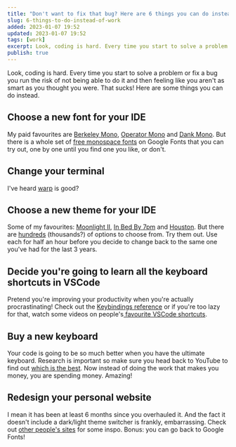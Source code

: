 ```yaml
---
title: "Don't want to fix that bug? Here are 6 things you can do instead"
slug: 6-things-to-do-instead-of-work
added: 2023-01-07 19:52
updated: 2023-01-07 19:52
tags: [work]
excerpt: Look, coding is hard. Every time you start to solve a problem or fix a bug you run the risk of not being able to do it and then feeling like you aren't as smart as you thought you were.
publish: true
---
```


Look, coding is hard. Every time you start to solve a problem or fix a bug you run the risk of not being able to do it and then feeling like you aren't as smart as you thought you were. That sucks! Here are some things you can do instead.

## Choose a new font for your IDE
My paid favourites are [Berkeley Mono](https://berkeleygraphics.com/typefaces/berkeley-mono/), [Operator Mono](https://www.typography.com/fonts/operator/styles) and [Dank Mono](https://philpl.gumroad.com/l/dank-mono). But there is a whole set of [free monospace fonts](https://fonts.google.com/?category=Monospace) on Google Fonts that you can try out, one by one until you find one you like, or don't.

## Change your terminal
I've heard [warp](https://www.warp.dev/) is good?

## Choose a new theme for your IDE
Some of my favourites: [Moonlight II](https://marketplace.visualstudio.com/items?itemName=atomiks.moonlight), [In Bed By 7pm](https://marketplace.visualstudio.com/items?itemName=sdras.inbedby7pm) and [Houston](https://marketplace.visualstudio.com/items?itemName=astro-build.houston). But there are [hundreds](https://vscodethemes.com/) (thousands?) of options to choose from. Try them out. Use each for half an hour before you decide to change back to the same one you've had for the last 3 years.

## Decide you're going to learn all the keyboard shortcuts in VSCode
Pretend you're improving your productivity when you're actually procrastinating! Check out the [Keybindings reference](https://code.visualstudio.com/docs/getstarted/keybindings) or if you're too lazy for that, watch some videos on people's[ favourite VSCode shortcuts](https://www.youtube.com/watch?v=4xA5JePvCJc).

## Buy a new keyboard
Your code is going to be so much better when you have the ultimate keyboard. Research is important so make sure you head back to YouTube to find out [which is the best](https://www.youtube.com/watch?v=wmQt-QM0mbQ&t=1s). Now instead of doing the work that makes you money, you are spending money. Amazing!

## Redesign your personal website
I mean it has been at least 6 months since you overhauled it. And the fact it doesn't include a dark/light theme switcher is frankly, embarrassing. Check out [other people's sites](https://personalsit.es/) for some inspo. Bonus: you can go back to Google Fonts!